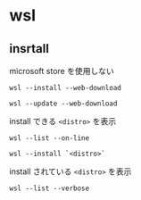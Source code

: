 
# wsl


## insrtall

microsoft store を使用しない

```
wsl --install --web-download
```

```
wsl --update --web-download
```

install できる `<distro>` を表示

```
wsl --list --on-line
```

```
wsl --install `<distro>`
```

install されている `<distro>` を表示

```
wsl --list --verbose
```


